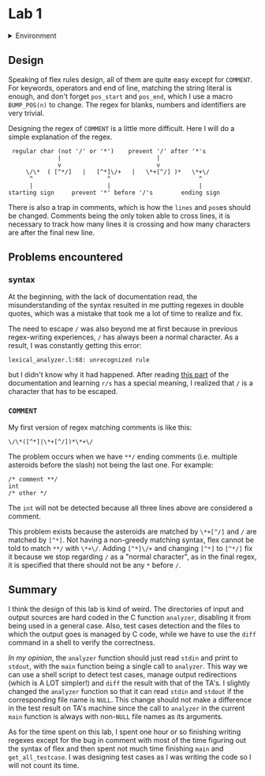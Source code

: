 # Lab 1
<details>
<summary>Environment</summary>

    $ uname -a
    Linux manjaro 4.19.69-1-MANJARO #1 SMP PREEMPT Thu Aug 29 08:51:46 UTC 2019 x86_64 GNU/Linux

    $ lsb_release -a
    LSB Version:    n/a
    Distributor ID: ManjaroLinux
    Description:    Manjaro Linux
    Release:        18.1.0
    Codename:       Juhraya

    $ flex --version
    flex 2.6.4

    $ gcc --version
    gcc (GCC) 9.1.0

</details>

## Design
Speaking of flex rules design, all of them are quite easy except for `COMMENT`. For keywords, operators and end of line, matching the string literal is enough, and don't forget `pos_start` and `pos_end`, which I use a macro `BUMP_POS(n)` to change. The regex for blanks, numbers and identifiers are very trivial.

Designing the regex of `COMMENT` is a little more difficult. Here I will do a simple explanation of the regex.


     regular char (not '/' or '*')    prevent '/' after '*'s
                  |                           |
                  v                           v
         \/\*  ( [^*/]   |   [^*]\/+   |   \*+[^/] )*   \*+\/
          ^                     ^                         ^
          |                     |                         |
    starting sign     prevent '*' before '/'s        ending sign

There is also a trap in comments, which is how the `lines` and `pos`es should be changed. Comments being the only token able to cross lines, it is necessary to track how many lines it is crossing and how many characters are after the final new line.

## Problems encountered
### syntax
At the beginning, with the lack of documentation read, the misunderstanding of the syntax resulted in me putting regexes in double quotes, which was a mistake that took me a lot of time to realize and fix.

The need to escape `/` was also beyond me at first because in previous regex-writing experiences, `/` has always been a normal character. As a result, I was constantly getting this error:
```
lexical_analyzer.l:68: unrecognized rule
```
but I didn't know why it had happened. After reading [this part](https://ftp.gnu.org/old-gnu/Manuals/flex-2.5.4/html_mono/flex.html#SEC7) of the documentation and learning `r/s` has a special meaning, I realized that `/` is a character that has to be escaped.

### `COMMENT`
My first version of regex matching comments is like this:
```
\/\*([^*]|\*+[^/])*\*+\/
```
The problem occurs when we have `**/` ending comments (i.e. multiple asteroids before the slash) not being the last one. For example:

    /* comment **/
    int
    /* other */

The `int` will not be detected because all three lines above are considered a comment.

This problem exists because the asteroids are matched by `\*+[^/]` and `/` are matched by `[^*]`. Not having a non-greedy matching syntax, flex cannot be told to match `**/` with `\*+\/`. Adding `[^*]\/+` and changing `[^*]` to `[^*/]` fix it because we stop regarding `/` as a "normal character", as in the final regex, it is specified that there should not be any `*` before `/`.

## Summary
I think the design of this lab is kind of weird. The directories of input and output sources are hard coded in the C function `analyzer`, disabling it from being used in a general case. Also, test cases detection and the files to which the output goes is managed by C code, while we have to use the `diff` command in a shell to verify the correctness.

*In my opinion*, the `analyzer` function should just read `stdin` and print to `stdout`, with the `main` function being a single call to `analyzer`. This way we can use a shell script to detect test cases, manage output redirections (which is A LOT simpler!) and `diff` the result with that of the TA's. I slightly changed the `analyzer` function so that it can read `stdin` and `stdout` if the corresponding file name is `NULL`. This change should not make a difference in the test result on TA's machine since the call to `analyzer` in the current `main` function is always with non-`NULL` file names as its arguments.

As for the time spent on this lab, I spent one hour or so finishing writing regexes except for the bug in comment with most of the time figuring out the syntax of flex and then spent not much time finishing `main` and `get_all_testcase`. I was designing test cases as I was writing the code so I will not count its time.
